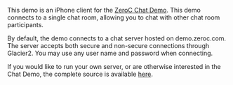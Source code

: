 This demo is an iPhone client for the
[ZeroC Chat Demo](https://zeroc.com/chat/index.html). This demo
connects to a single chat room, allowing you to chat with other chat
room participants.

By default, the demo connects to a chat server hosted on
demo.zeroc.com. The server accepts both secure and non-secure
connections through Glacier2. You may use any user name and password
when connecting.

If you would like to run your own server, or are otherwise interested
in the Chat Demo, the complete source is available
[here](https://zeroc.com/chat/download.html).
